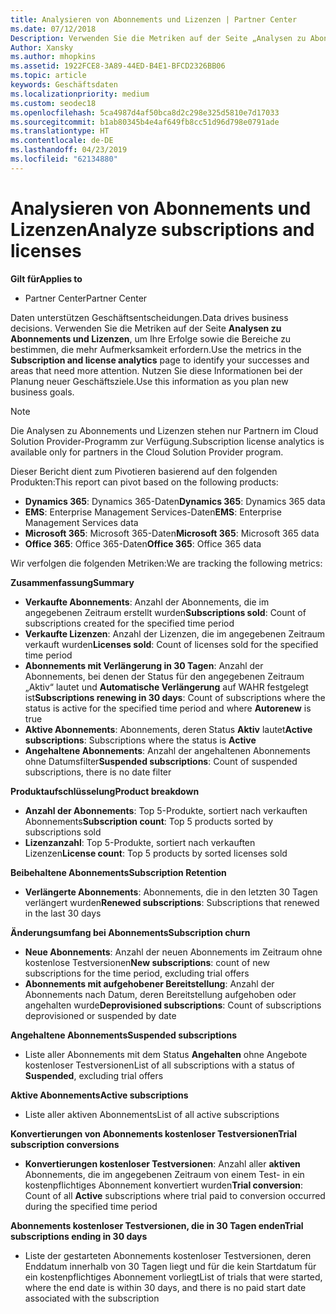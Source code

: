 ```yaml
---
title: Analysieren von Abonnements und Lizenzen | Partner Center
ms.date: 07/12/2018
Description: Verwenden Sie die Metriken auf der Seite „Analysen zu Abonnements und Lizenzen“, um Ihre Erfolge sowie die Bereiche zu bestimmen, die mehr Aufmerksamkeit erfordern.
Author: Xansky
ms.author: mhopkins
ms.assetid: 1922FCE8-3A89-44ED-B4E1-BFCD2326BB06
ms.topic: article
keywords: Geschäftsdaten
ms.localizationpriority: medium
ms.custom: seodec18
ms.openlocfilehash: 5ca4987d4af50bca8d2c298e325d5810e7d17033
ms.sourcegitcommit: b1ab80345b4e4af649fb8cc51d96d798e0791ade
ms.translationtype: HT
ms.contentlocale: de-DE
ms.lasthandoff: 04/23/2019
ms.locfileid: "62134880"
---
```

# <a name="analyze-subscriptions-and-licenses"></a><span data-ttu-id="129ad-104">Analysieren von Abonnements und Lizenzen</span><span class="sxs-lookup"><span data-stu-id="129ad-104">Analyze subscriptions and licenses</span></span> 

<span data-ttu-id="129ad-105">**Gilt für**</span><span class="sxs-lookup"><span data-stu-id="129ad-105">**Applies to**</span></span>

- <span data-ttu-id="129ad-106">Partner Center</span><span class="sxs-lookup"><span data-stu-id="129ad-106">Partner Center</span></span>

<span data-ttu-id="129ad-107">Daten unterstützen Geschäftsentscheidungen.</span><span class="sxs-lookup"><span data-stu-id="129ad-107">Data drives business decisions.</span></span> <span data-ttu-id="129ad-108">Verwenden Sie die Metriken auf der Seite **Analysen zu Abonnements und Lizenzen**, um Ihre Erfolge sowie die Bereiche zu bestimmen, die mehr Aufmerksamkeit erfordern.</span><span class="sxs-lookup"><span data-stu-id="129ad-108">Use the metrics in the **Subscription and license analytics** page to identify your successes and areas that need more attention.</span></span> <span data-ttu-id="129ad-109">Nutzen Sie diese Informationen bei der Planung neuer Geschäftsziele.</span><span class="sxs-lookup"><span data-stu-id="129ad-109">Use this information as you plan new business goals.</span></span>

> [!NOTE]
> <span data-ttu-id="129ad-110">Die Analysen zu Abonnements und Lizenzen stehen nur Partnern im Cloud Solution Provider-Programm zur Verfügung.</span><span class="sxs-lookup"><span data-stu-id="129ad-110">Subscription license analytics is available only for partners in the Cloud Solution Provider program.</span></span>


<span data-ttu-id="129ad-111">Dieser Bericht dient zum Pivotieren basierend auf den folgenden Produkten:</span><span class="sxs-lookup"><span data-stu-id="129ad-111">This report can pivot based on the following products:</span></span>

 - <span data-ttu-id="129ad-112">**Dynamics 365**: Dynamics 365-Daten</span><span class="sxs-lookup"><span data-stu-id="129ad-112">**Dynamics 365**: Dynamics 365 data</span></span>  
 - <span data-ttu-id="129ad-113">**EMS**: Enterprise Management Services-Daten</span><span class="sxs-lookup"><span data-stu-id="129ad-113">**EMS**: Enterprise Management Services data</span></span>  
 - <span data-ttu-id="129ad-114">**Microsoft 365**: Microsoft 365-Daten</span><span class="sxs-lookup"><span data-stu-id="129ad-114">**Microsoft 365**: Microsoft 365 data</span></span>  
 - <span data-ttu-id="129ad-115">**Office 365**: Office 365-Daten</span><span class="sxs-lookup"><span data-stu-id="129ad-115">**Office 365**: Office 365 data</span></span>  


<span data-ttu-id="129ad-116">Wir verfolgen die folgenden Metriken:</span><span class="sxs-lookup"><span data-stu-id="129ad-116">We are tracking the following metrics:</span></span>

<span data-ttu-id="129ad-117">**Zusammenfassung**</span><span class="sxs-lookup"><span data-stu-id="129ad-117">**Summary**</span></span>  
 - <span data-ttu-id="129ad-118">**Verkaufte Abonnements**: Anzahl der Abonnements, die im angegebenen Zeitraum erstellt wurden</span><span class="sxs-lookup"><span data-stu-id="129ad-118">**Subscriptions sold**: Count of subscriptions created for the specified time period</span></span>  
 - <span data-ttu-id="129ad-119">**Verkaufte Lizenzen**: Anzahl der Lizenzen, die im angegebenen Zeitraum verkauft wurden</span><span class="sxs-lookup"><span data-stu-id="129ad-119">**Licenses sold**: Count of licenses sold for the specified time period</span></span>   
 - <span data-ttu-id="129ad-120">**Abonnements mit Verlängerung in 30 Tagen**: Anzahl der Abonnements, bei denen der Status für den angegebenen Zeitraum „Aktiv“ lautet und **Automatische Verlängerung** auf WAHR festgelegt ist</span><span class="sxs-lookup"><span data-stu-id="129ad-120">**Subscriptions renewing in 30 days**: Count of subscriptions where the status is active for the specified time period and where **Autorenew** is true</span></span>
 - <span data-ttu-id="129ad-121">**Aktive Abonnements**: Abonnements, deren Status **Aktiv** lautet</span><span class="sxs-lookup"><span data-stu-id="129ad-121">**Active subscriptions**: Subscriptions where the status is **Active**</span></span>  
 - <span data-ttu-id="129ad-122">**Angehaltene Abonnements**: Anzahl der angehaltenen Abonnements ohne Datumsfilter</span><span class="sxs-lookup"><span data-stu-id="129ad-122">**Suspended subscriptions**: Count of suspended subscriptions, there is no date filter</span></span>  

<span data-ttu-id="129ad-123">**Produktaufschlüsselung**</span><span class="sxs-lookup"><span data-stu-id="129ad-123">**Product breakdown**</span></span>  
 - <span data-ttu-id="129ad-124">**Anzahl der Abonnements**: Top 5-Produkte, sortiert nach verkauften Abonnements</span><span class="sxs-lookup"><span data-stu-id="129ad-124">**Subscription count**: Top 5 products sorted by subscriptions sold</span></span>  
 - <span data-ttu-id="129ad-125">**Lizenzanzahl**: Top 5-Produkte, sortiert nach verkauften Lizenzen</span><span class="sxs-lookup"><span data-stu-id="129ad-125">**License count**: Top 5 products by sorted licenses sold</span></span>

<span data-ttu-id="129ad-126">**Beibehaltene Abonnements**</span><span class="sxs-lookup"><span data-stu-id="129ad-126">**Subscription Retention**</span></span>
 - <span data-ttu-id="129ad-127">**Verlängerte Abonnements**: Abonnements, die in den letzten 30 Tagen verlängert wurden</span><span class="sxs-lookup"><span data-stu-id="129ad-127">**Renewed subscriptions**: Subscriptions that renewed in the last 30 days</span></span>  

<span data-ttu-id="129ad-128">**Änderungsumfang bei Abonnements**</span><span class="sxs-lookup"><span data-stu-id="129ad-128">**Subscription churn**</span></span>  
 - <span data-ttu-id="129ad-129">**Neue Abonnements**: Anzahl der neuen Abonnements im Zeitraum ohne kostenlose Testversionen</span><span class="sxs-lookup"><span data-stu-id="129ad-129">**New subscriptions**: count of new subscriptions for the time period, excluding trial offers</span></span>  
 - <span data-ttu-id="129ad-130">**Abonnements mit aufgehobener Bereitstellung**: Anzahl der Abonnements nach Datum, deren Bereitstellung aufgehoben oder angehalten wurde</span><span class="sxs-lookup"><span data-stu-id="129ad-130">**Deprovisioned subscriptions**: Count of subscriptions deprovisioned or suspended by date</span></span>  

<span data-ttu-id="129ad-131">**Angehaltene Abonnements**</span><span class="sxs-lookup"><span data-stu-id="129ad-131">**Suspended subscriptions**</span></span>  
 - <span data-ttu-id="129ad-132">Liste aller Abonnements mit dem Status **Angehalten** ohne Angebote kostenloser Testversionen</span><span class="sxs-lookup"><span data-stu-id="129ad-132">List of all subscriptions with a status of **Suspended**, excluding trial offers</span></span>  
  
<span data-ttu-id="129ad-133">**Aktive Abonnements**</span><span class="sxs-lookup"><span data-stu-id="129ad-133">**Active subscriptions**</span></span>
 - <span data-ttu-id="129ad-134">Liste aller aktiven Abonnements</span><span class="sxs-lookup"><span data-stu-id="129ad-134">List of all active subscriptions</span></span>  

<span data-ttu-id="129ad-135">**Konvertierungen von Abonnements kostenloser Testversionen**</span><span class="sxs-lookup"><span data-stu-id="129ad-135">**Trial subscription conversions**</span></span>  
 - <span data-ttu-id="129ad-136">**Konvertierungen kostenloser Testversionen**: Anzahl aller **aktiven** Abonnements, die im angegebenen Zeitraum von einem Test- in ein kostenpflichtiges Abonnement konvertiert wurden</span><span class="sxs-lookup"><span data-stu-id="129ad-136">**Trial conversion**: Count of all **Active** subscriptions where trial paid to conversion occurred during the specified time period</span></span>  

<span data-ttu-id="129ad-137">**Abonnements kostenloser Testversionen, die in 30 Tagen enden**</span><span class="sxs-lookup"><span data-stu-id="129ad-137">**Trial subscriptions ending in 30 days**</span></span>  
 - <span data-ttu-id="129ad-138">Liste der gestarteten Abonnements kostenloser Testversionen, deren Enddatum innerhalb von 30 Tagen liegt und für die kein Startdatum für ein kostenpflichtiges Abonnement vorliegt</span><span class="sxs-lookup"><span data-stu-id="129ad-138">List of trials that were started, where the end date is within 30 days, and there is no paid start date associated with the subscription</span></span>  

  